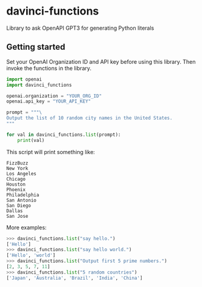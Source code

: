 # davinci-functions
Library to ask OpenAPI GPT3 for generating Python literals


## Getting started

Set your OpenAI Organization ID and API key before using this library.
Then invoke the functions in the library.

```python
import openai
import davinci_functions

openai.organization = "YOUR_ORG_ID"
openai.api_key = "YOUR_API_KEY"

prompt = """\
Output the list of 10 random city names in the United States.
"""

for val in davinci_functions.list(prompt):
    print(val)
```

This script will print something like:

```
FizzBuzz
New York
Los Angeles
Chicago
Houston
Phoenix
Philadelphia
San Antonio
San Diego
Dallas
San Jose
```

More examples:

```python
>>> davinci_functions.list("say hello.")
['Hello']
>>> davinci_functions.list("say hello world.")
['Hello', 'world']
>>> davinci_functions.list("Output first 5 prime numbers.")
[2, 3, 5, 7, 11]
>>> davinci_functions.list("5 random countries")
['Japan', 'Australia', 'Brazil', 'India', 'China']
```
